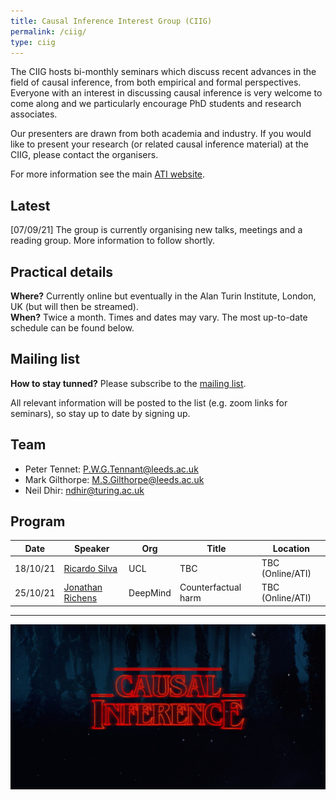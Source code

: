 ```yaml
---
title: Causal Inference Interest Group (CIIG)
permalink: /ciig/
type: ciig
---
```


The CIIG hosts bi-monthly seminars which discuss recent advances in the field of causal inference, from both empirical and formal perspectives. Everyone with an interest in discussing causal inference is very welcome to come along and we particularly encourage PhD students and research associates.

Our presenters are drawn from both academia and industry. If you would like to present your research (or related causal inference material) at the CIIG, please contact the organisers.

For more information see the main [ATI website](https://www.turing.ac.uk/research/interest-groups/causal-inference).

## Latest

[07/09/21] The group is currently organising new talks, meetings and a reading group. More information to follow shortly.

## Practical details

**Where?** Currently online but eventually in the Alan Turin Institute, London, UK (but will then be streamed).\
**When?** Twice a month. Times and dates may vary. The most up-to-date schedule can be found below.

## Mailing list

**How to stay tunned?** Please subscribe to the [mailing list](https://www.jiscmail.ac.uk/cgi-bin/wa-jisc.exe?SUBED1=CIIG&A=1).

All relevant information will be posted to the list (e.g. zoom links for seminars), so stay up to date by signing up.

## Team

- Peter Tennet: [P.W.G.Tennant@leeds.ac.uk](mailto:P.W.G.Tennant@leeds.ac.uk)
- Mark Gilthorpe: [M.S.Gilthorpe@leeds.ac.uk](mailto:M.S.Gilthorpe@leeds.ac.uk)
- Neil Dhir: [ndhir@turing.ac.uk](mailto:ndhir@turing.ac.uk)

## Program

| Date | Speaker | Org | Title | Location |
| -| -| -| -|-|
| 18/10/21| [Ricardo Silva](http://www.homepages.ucl.ac.uk/~ucgtrbd/) | UCL | TBC | TBC (Online/ATI) |
| 25/10/21| [Jonathan Richens](https://scholar.google.com/citations?user=VtfYF3EAAAAJ&hl=en) | DeepMind | Counterfactual harm | TBC (Online/ATI) |

---

![Causal inference is a strange thing](../images/causal-inference.png)